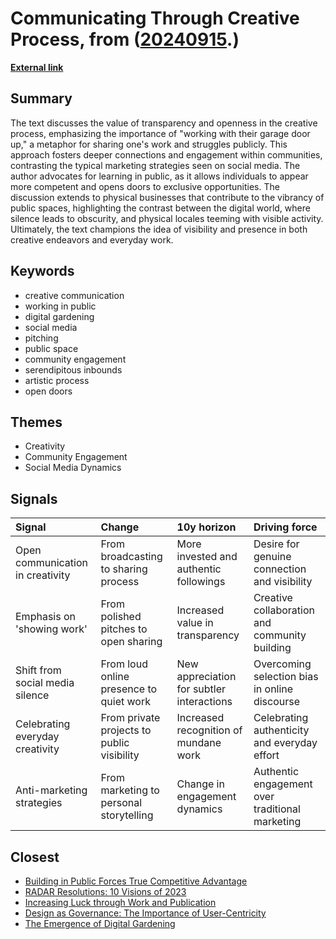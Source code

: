 # __Communicating Through Creative Process__, from ([20240915](https://kghosh.substack.com/p/20240915).)

__[External link](https://notes.andymatuschak.org/Work_with_the_garage_door_up)__



## Summary

The text discusses the value of transparency and openness in the creative process, emphasizing the importance of "working with their garage door up," a metaphor for sharing one's work and struggles publicly. This approach fosters deeper connections and engagement within communities, contrasting the typical marketing strategies seen on social media. The author advocates for learning in public, as it allows individuals to appear more competent and opens doors to exclusive opportunities. The discussion extends to physical businesses that contribute to the vibrancy of public spaces, highlighting the contrast between the digital world, where silence leads to obscurity, and physical locales teeming with visible activity. Ultimately, the text champions the idea of visibility and presence in both creative endeavors and everyday work.

## Keywords

* creative communication
* working in public
* digital gardening
* social media
* pitching
* public space
* community engagement
* serendipitous inbounds
* artistic process
* open doors

## Themes

* Creativity
* Community Engagement
* Social Media Dynamics

## Signals

| Signal                           | Change                                     | 10y horizon                               | Driving force                                   |
|:---------------------------------|:-------------------------------------------|:------------------------------------------|:------------------------------------------------|
| Open communication in creativity | From broadcasting to sharing process       | More invested and authentic followings    | Desire for genuine connection and visibility    |
| Emphasis on 'showing work'       | From polished pitches to open sharing      | Increased value in transparency           | Creative collaboration and community building   |
| Shift from social media silence  | From loud online presence to quiet work    | New appreciation for subtler interactions | Overcoming selection bias in online discourse   |
| Celebrating everyday creativity  | From private projects to public visibility | Increased recognition of mundane work     | Celebrating authenticity and everyday effort    |
| Anti-marketing strategies        | From marketing to personal storytelling    | Change in engagement dynamics             | Authentic engagement over traditional marketing |

## Closest

* [Building in Public Forces True Competitive Advantage](b1d822a23ccad7242781652a68049bff)
* [RADAR Resolutions: 10 Visions of 2023](0159774192872e1fdb6ebd7c80dbb9de)
* [Increasing Luck through Work and Publication](0a1e31b7c3c14eedf08021f6bd5ebdfc)
* [Design as Governance: The Importance of User-Centricity](2587a142b15645727d2adbee3539d4de)
* [The Emergence of Digital Gardening](9464f139c46be97db5caf7bdd72efd0b)